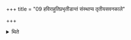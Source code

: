 +++
title = "09 हविराहुतिप्रभृतीडान्तं संस्थाप्य तृतीयसवनकाले"

+++

<details><summary>थिते</summary>

हविराहुतिप्रभृतीडान्तं संस्थाप्य तृतीयसवनकाले पशुना प्रचर्य वैश्वदेवं द्वादशकपालं निर्वपति वैश्वदेवं च चरुम् ९
</details>
